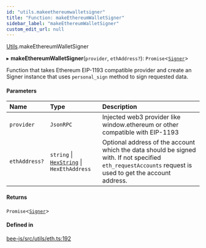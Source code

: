 ```yaml
---
id: "utils.makeethereumwalletsigner"
title: "Function: makeEthereumWalletSigner"
sidebar_label: "makeEthereumWalletSigner"
custom_edit_url: null
---
```


[Utils](../modules/utils.md).makeEthereumWalletSigner

▸ **makeEthereumWalletSigner**(`provider`, `ethAddress?`): `Promise`<[`Signer`](../types/signer.md)\>

Function that takes Ethereum EIP-1193 compatible provider and create an Signer instance that
uses `personal_sign` method to sign requested data.

#### Parameters

| Name | Type | Description |
| :------ | :------ | :------ |
| `provider` | `JsonRPC` | Injected web3 provider like window.ethereum or other compatible with EIP-1193 |
| `ethAddress?` | `string` \| [`HexString`](../types/utils.hexstring.md) \| `HexEthAddress` | Optional address of the account which the data should be signed with. If not specified `eth_requestAccounts` request is used to get the account address. |

#### Returns

`Promise`<[`Signer`](../types/signer.md)\>

#### Defined in

[bee-js/src/utils/eth.ts:192](https://github.com/ethersphere/bee-js/blob/5b112bf/src/utils/eth.ts#L192)
